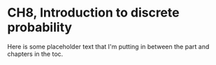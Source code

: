 CH8, Introduction to discrete probability
============================

Here is some placeholder text that I'm putting in between the part and chapters in the toc.
